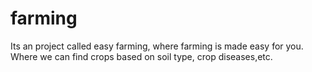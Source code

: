# farming
Its an project called easy farming, where farming is made easy for you. Where we can find crops based on soil type, crop diseases,etc.
